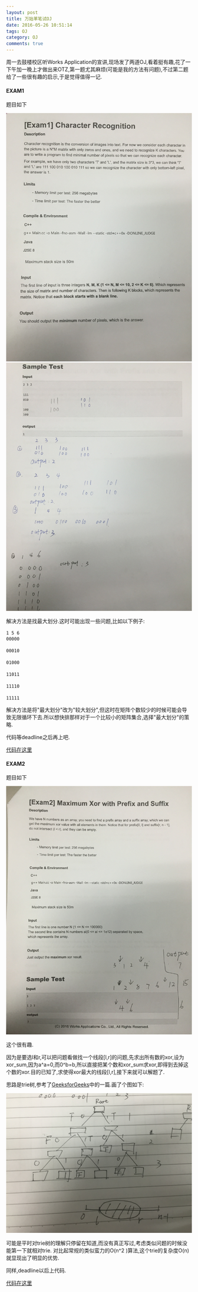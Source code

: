 ```yaml
---
layout: post
title: 万始革笔试OJ
date: 2016-05-26 10:51:14
tags: OJ
category: OJ
comments: true
---
```



周一去鼓楼校区听Works Application的宣讲,现场发了两道OJ,看着挺有趣,花了一下午加一晚上才做出来OTZ,第一题尤其麻烦(可能是我的方法有问题),不过第二题给了一些很有趣的启示,于是觉得值得一记.

#### EXAM1

题目如下

<img src="https://raw.githubusercontent.com/imagine4077/Hogwarts/gh-pages/res/2016-05-26-%E4%B8%87%E5%A7%8B%E9%9D%A9%E7%AC%94%E8%AF%95OJ/exam1_0.JPG">
<br>
<img src="https://raw.githubusercontent.com/imagine4077/Hogwarts/gh-pages/res/2016-05-26-%E4%B8%87%E5%A7%8B%E9%9D%A9%E7%AC%94%E8%AF%95OJ/exam1_1.JPG">

解决方法是找最大划分.这时可能出现一些问题,比如以下例子:

```
1 5 6    
00000    

00010    

01000    

11011    

11110    

11111    
```

解决方法是将"最大划分"改为"较大划分",但这时在矩阵个数较少的时候可能会导致无限循环下去.所以想快排那样对于一个比较小的矩阵集合,选择"最大划分"的策略.

代码等deadline之后再上吧.

[代码在这里]()

#### EXAM2

题目如下

<img src="https://raw.githubusercontent.com/imagine4077/Hogwarts/gh-pages/res/2016-05-26-%E4%B8%87%E5%A7%8B%E9%9D%A9%E7%AC%94%E8%AF%95OJ/exam2.JPG">

这个很有趣.

因为是要选l和r,可以把问题看做找一个线段[l,r]的问题,先求出所有数的xor,设为xor_sum,因为a\^a=0,而0\^b=b,所以直接把某个数和xor_sum求xor,即得到去掉这个数的xor.目的已知了,求使得xor最大的线段[l,r],接下来就可以解题了.

思路是trie树,参考了[GeeksforGeeks](http://www.geeksforgeeks.org/find-the-maximum-subarray-xor-in-a-given-array/)中的一篇.画了个图如下:

<img src="https://raw.githubusercontent.com/imagine4077/Hogwarts/gh-pages/res/2016-05-26-%E4%B8%87%E5%A7%8B%E9%9D%A9%E7%AC%94%E8%AF%95OJ/tree.JPG">

可能是平时对trie树的理解只停留在知道,而没有真正写过,考虑类似问题的时候没能第一下就相对trie. 对比起常规的类似蛮力的O(n^2 )算法,这个trie的复杂度O(n)就显现出了明显的优势.

同样,deadline以后上代码.

[代码在这里]()
